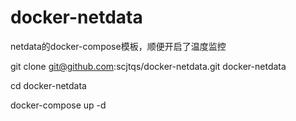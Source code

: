 # docker-netdata
netdata的docker-compose模板，顺便开启了温度监控

git clone git@github.com:scjtqs/docker-netdata.git docker-netdata

cd docker-netdata

docker-compose up -d
